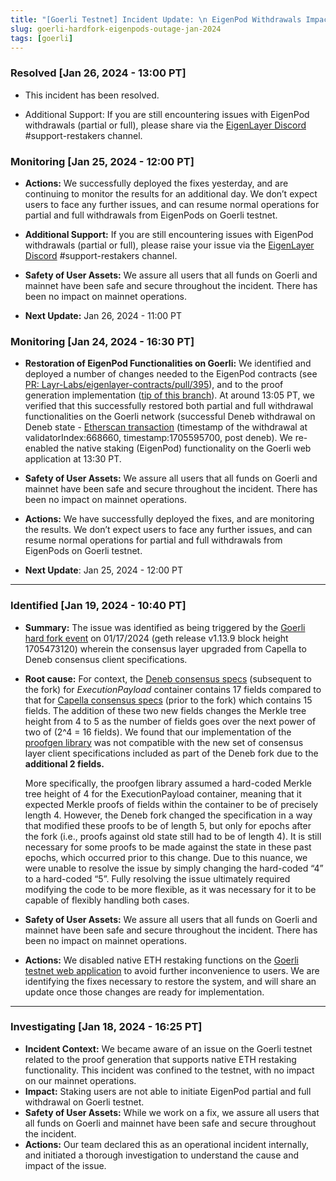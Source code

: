 ```yaml
---
title: "[Goerli Testnet] Incident Update: \n EigenPod Withdrawals Impacted due to Goerli Hard Fork"
slug: goerli-hardfork-eigenpods-outage-jan-2024
tags: [goerli]
---
```


### Resolved [Jan 26, 2024 - 13:00 PT]

- This incident has been resolved.

- Additional Support: If you are still encountering issues with EigenPod withdrawals (partial or full), please share via the [EigenLayer Discord](https://discord.gg/eigenlayer) #support-restakers channel.

### Monitoring [Jan 25, 2024 - 12:00 PT]

- **Actions:** We successfully deployed the fixes yesterday, and are continuing to monitor the results for an additional day. We don’t expect users to face any further issues, and can resume normal operations for partial and full withdrawals from EigenPods on Goerli testnet.

- **Additional Support:** If you are still encountering issues with EigenPod withdrawals (partial or full), please raise your issue via the [EigenLayer Discord](https://discord.gg/eigenlayer) #support-restakers channel.

- **Safety of User Assets:** We assure all users that all funds on Goerli and mainnet have been safe and secure throughout the incident. There has been no impact on mainnet operations.

- **Next Update:** Jan 26, 2024 - 11:00 PT

### Monitoring [Jan 24, 2024 - 16:30 PT]

- **Restoration of EigenPod Functionalities on Goerli:** We identified and deployed a number of changes needed to the EigenPod contracts (see [PR: Layr-Labs/eigenlayer-contracts/pull/395](https://github.com/Layr-Labs/eigenlayer-contracts/pull/395)), and to the proof generation implementation ([tip of this branch](https://github.com/Layr-Labs/eigenpod-proofs-generation/pull/22)). At around 13:05 PT, we verified that this successfully restored both partial and full withdrawal functionalities on the Goerli network (successful Deneb withdrawal on Deneb state - [Etherscan transaction](https://goerli.etherscan.io/tx/0x2ffe8814abc94439e5049ab24889cf4b5542230f8cc6e57095d0b5beb462d819) (timestamp of the withdrawal at validatorIndex:668660, timestamp:1705595700, post deneb). We re-enabled the native staking (EigenPod) functionality on the Goerli web application at 13:30 PT.

- **Safety of User Assets:** We assure all users that all funds on Goerli and mainnet have been safe and secure throughout the incident. There has been no impact on mainnet operations.

- **Actions:** We have successfully deployed the fixes, and are monitoring the results. We don’t expect users to face any further issues, and can resume normal operations for partial and full withdrawals from EigenPods on Goerli testnet.

- **Next Update**: Jan 25, 2024 - 12:00 PT

---

### Identified [Jan 19, 2024 - 10:40 PT]

- **Summary:** The issue was identified as being triggered by the [Goerli hard fork event](https://cryptopotato.com/ethereums-dencun-upgrade-is-live-on-goerli-testnet-but-there-is-a-catch/) on 01/17/2024 (geth release v1.13.9 block height 1705473120) wherein the consensus layer upgraded from Capella to Deneb consensus client specifications.
- **Root cause:** For context, the [Deneb consensus specs](https://github.com/ethereum/consensus-specs/blob/dev/specs/deneb/beacon-chain.md#executionpayload) (subsequent to the fork) for _ExecutionPayload_ container contains 17 fields compared to that for [Capella consensus specs](https://github.com/ethereum/consensus-specs/blob/dev/specs/capella/beacon-chain.md#executionpayload) (prior to the fork) which contains 15 fields. The addition of these two new fields changes the Merkle tree height from 4 to 5 as the number of fields goes over the next power of two of (2^4 = 16 fields). We found that our implementation of the [proofgen library](https://github.com/Layr-Labs/eigenpod-proofs-generation) was not compatible with the new set of consensus layer client specifications included as part of the Deneb fork due to the **additional 2 fields.**

  More specifically, the proofgen library assumed a hard-coded Merkle tree height of 4 for the ExecutionPayload container, meaning that it expected Merkle proofs of fields within the container to be of precisely length 4. However, the Deneb fork changed the specification in a way that modified these proofs to be of length 5, but only for epochs after the fork (i.e., proofs against old state still had to be of length 4). It is still necessary for some proofs to be made against the state in these past epochs, which occurred prior to this change. Due to this nuance, we were unable to resolve the issue by simply changing the hard-coded “4” to a hard-coded “5”. Fully resolving the issue ultimately required modifying the code to be more flexible, as it was necessary for it to be capable of flexibly handling both cases.

- **Safety of User Assets:** We assure all users that all funds on Goerli and mainnet have been safe and secure throughout the incident. There has been no impact on mainnet operations.

- **Actions:** We disabled native ETH restaking functions on the [Goerli testnet web application](https://goerli.eigenlayer.xyz/) to avoid further inconvenience to users. We are identifying the fixes necessary to restore the system, and will share an update once those changes are ready for implementation.

---

### Investigating [Jan 18, 2024 - 16:25 PT]

- **Incident Context:** We became aware of an issue on the Goerli testnet related to the proof generation that supports native ETH restaking functionality. This incident was confined to the testnet, with no impact on our mainnet operations.
- **Impact:** Staking users are not able to initiate EigenPod partial and full withdrawal on Goerli testnet.
- **Safety of User Assets:** While we work on a fix, we assure all users that all funds on Goerli and mainnet have been safe and secure throughout the incident.
- **Actions:** Our team declared this as an operational incident internally, and initiated a thorough investigation to understand the cause and impact of the issue.
